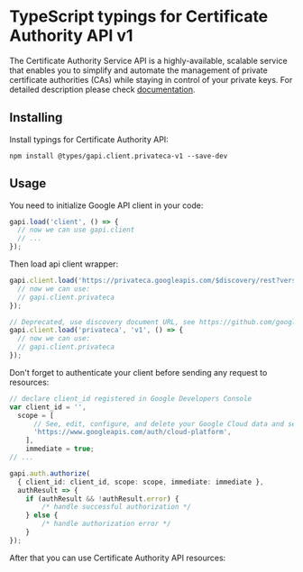# TypeScript typings for Certificate Authority API v1

The Certificate Authority Service API is a highly-available, scalable service that enables you to simplify and automate the management of private certificate authorities (CAs) while staying in control of your private keys. 
For detailed description please check [documentation](https://cloud.google.com/).

## Installing

Install typings for Certificate Authority API:

```
npm install @types/gapi.client.privateca-v1 --save-dev
```

## Usage

You need to initialize Google API client in your code:

```typescript
gapi.load('client', () => {
  // now we can use gapi.client
  // ...
});
```

Then load api client wrapper:

```typescript
gapi.client.load('https://privateca.googleapis.com/$discovery/rest?version=v1', () => {
  // now we can use:
  // gapi.client.privateca
});
```

```typescript
// Deprecated, use discovery document URL, see https://github.com/google/google-api-javascript-client/blob/master/docs/reference.md#----gapiclientloadname----version----callback--
gapi.client.load('privateca', 'v1', () => {
  // now we can use:
  // gapi.client.privateca
});
```

Don't forget to authenticate your client before sending any request to resources:

```typescript
// declare client_id registered in Google Developers Console
var client_id = '',
  scope = [
      // See, edit, configure, and delete your Google Cloud data and see the email address for your Google Account.
      'https://www.googleapis.com/auth/cloud-platform',
    ],
    immediate = true;
// ...

gapi.auth.authorize(
  { client_id: client_id, scope: scope, immediate: immediate },
  authResult => {
    if (authResult && !authResult.error) {
        /* handle successful authorization */
    } else {
        /* handle authorization error */
    }
});
```

After that you can use Certificate Authority API resources: <!-- TODO: make this work for multiple namespaces -->

```typescript
```
